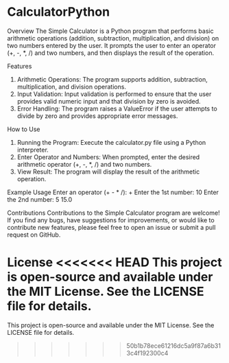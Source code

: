 # CalculatorPython
Overview
The Simple Calculator is a Python program that performs basic arithmetic operations (addition, subtraction, multiplication, and division) on two numbers entered by the user. It prompts the user to enter an operator (+, -, *, /) and two numbers, and then displays the result of the operation.

Features
1) Arithmetic Operations: The program supports addition, subtraction, multiplication, and division operations.
2) Input Validation: Input validation is performed to ensure that the user provides valid numeric input and that division by zero is avoided.
3) Error Handling: The program raises a ValueError if the user attempts to divide by zero and provides appropriate error messages.

How to Use
1) Running the Program: Execute the calculator.py file using a Python interpreter.
2) Enter Operator and Numbers: When prompted, enter the desired arithmetic operator (+, -, *, /) and two numbers.
3) View Result: The program will display the result of the arithmetic operation.

Example Usage
Enter an operator (+ - * /): +
Enter the 1st number: 10
Enter the 2nd number: 5
15.0

Contributions
Contributions to the Simple Calculator program are welcome! If you find any bugs, have suggestions for improvements, or would like to contribute new features, please feel free to open an issue or submit a pull request on GitHub.

License
<<<<<<< HEAD
This project is open-source and available under the MIT License. See the LICENSE file for details.
=======
This project is open-source and available under the MIT License. See the LICENSE file for details.
>>>>>>> 50b1b78ece61216dc5a9f87a6b313c4f192300c4
